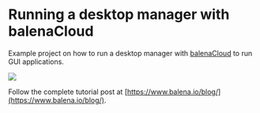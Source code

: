 # Running a desktop manager with balenaCloud

Example project on how to run a desktop manager with [balenaCloud](https://balena.io) to run GUI applications.

![](https://raw.githubusercontent.com/balena-io-playground/x11-window-manager/master/img/dm.jpg)

Follow the complete tutorial post at [https://www.balena.io/blog/](https://www.balena.io/blog/).